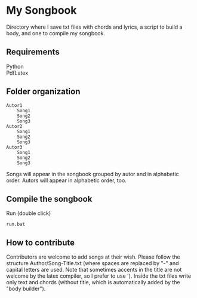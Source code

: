 # My Songbook
Directory where I save txt files with chords and lyrics, a script to build a body, and one to compile my songbook.

## Requirements

Python <br>
PdfLatex

## Folder organization

```
Autor1
    Song1
    Song2
    Song3
Autor2
    Song1
    Song2
    Song3
Autor3
    Song1
    Song2
    Song3
```

Songs will appear in the songbook grouped by autor and in alphabetic order. Autors will appear in alphabetic order, too. 

## Compile the songbook

Run (double click)
```
run.bat
```

## How to contribute

Contributors are welcome to add songs at their wish. Please follow the structure Author/Song-Title.txt (where spaces are replaced by "-" and capital letters are used. Note that sometimes accents in the title are not welcome by the latex compiler, so I prefer to use '). Inside the txt files write only text and chords (without title, which is automatically added by the "body builder").